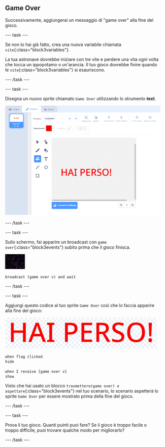 ## Game Over

Successivamente, aggiungerai un messaggio di "game over" alla fine del gioco.

--- task ---

Se non lo hai già fatto, crea una nuova variabile chiamata `vite`{:class="block3variables"}.

La tua astronave dovrebbe iniziare con tre vite e perdere una vita ogni volta che tocca un ippopotamo o un'arancia. Il tuo gioco dovrebbe finire quando le `vite`{:class="block3variables"} si esauriscono.

--- /task ---

--- task ---

Disegna un nuovo sprite chiamato `Game Over` utilizzando lo strumento **text**.

![schermata](images/invaders-game-over.png)

--- /task ---

--- task ---

Sullo schermo, fai apparire un broadcast con `game over`{:class="block3events"} subito prima che il gioco finisca.

![sprite gameover](images/stage-sprite.png)

```blocks3
broadcast (game over v) and wait
```

--- /task ---

--- task ---

Aggiungi questo codice al tuo sprite `Game Over` così che lo faccia apparire alla fine del gioco:

![sprite gameover](images/gameover-sprite.png)

```blocks3
when flag clicked
hide

when I receive [game over v]
show
```

Visto che hai usato un blocco `trasmettere(game over) e aspettare`{:class="block3events"} nel tuo scenario, lo scenario aspetterà lo sprite `Game Over` per essere mostrato prima della fine del gioco.

--- /task ---

--- task ---

Prova il tuo gioco. Quanti puinti puoi fare? Se il gioco è troppo facile o troppo difficile, puoi trovare qualche modo per migliorarlo?

--- /task ---